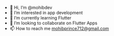 - 👋 Hi, I’m @mohibdev
- 👀 I’m interested in app development
- 🌱 I’m currently learning Flutter
- 💞️ I’m looking to collaborate on Flutter Apps
- 📫 How to reach me mohibprince712@gmail.com

<!---
mohibdev/mohibdev is a ✨ special ✨ repository because its `README.md` (this file) appears on your GitHub profile.
You can click the Preview link to take a look at your changes.
--->

